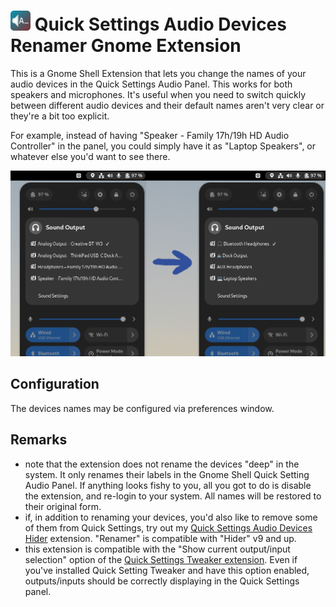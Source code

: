 # <img width="32px" src="./img/icon-128.webp" alt="project icon" /> Quick Settings Audio Devices Renamer Gnome Extension

<!-- <a href="https://extensions.gnome.org/extension/5964/quick-settings-audio-devices-hider/">
<img src="https://raw.githubusercontent.com/marcinjahn/gnome-quicksettings-audio-devices-renamer-extension/8e9404e349a0cf6c235cf69394a6292c6eef4cae/img/get-it-on-ego.svg" height="100" alt="Get it on GNOME Extensions"/>
</a> -->

This is a Gnome Shell Extension that lets you change the names of your audio
devices in the Quick Settings Audio Panel. This works for both speakers and
microphones. It's useful when you need to switch quickly between different audio
devices and their default names aren't very clear or they're a bit too explicit.

For example, instead of having "Speaker - Family 17h/19h HD Audio Controller" in
the panel, you could simply have it as "Laptop Speakers", or whatever else you'd
want to see there.

![Gnome Outputs in Quick Settings](./img/audio-panel.webp)

## Configuration

The devices names may be configured via preferences window.

<!-- ### Output Devices -->

<!-- <img alt="Output Settings" src="https://github.com/marcinjahn/gnome-quicksettings-audio-devices-renamer-extension/blob/main/img/outputs-preferences.png?raw=true" width="80%"> -->
<!--
### Input Devices -->

<!-- <img alt="Input Settings" src="https://github.com/marcinjahn/gnome-quicksettings-audio-devices-renamer-extension/blob/main/img/inputs-preferences.png?raw=true" width="80%"> -->

## Remarks

- note that the extension does not rename the devices "deep" in the system. It
  only renames their labels in the Gnome Shell Quick Setting Audio Panel. If
  anything looks fishy to you, all you got to do is disable the extension, and
  re-login to your system. All names will be restored to their original form.
- if, in addition to renaming your devices, you'd also like to remove some of
  them from Quick Settings, try out my [Quick Settings Audio Devices
  Hider](https://github.com/marcinjahn/gnome-quicksettings-audio-devices-hider-extension)
  extension. "Renamer" is compatible with "Hider" v9 and up.
- this extension is compatible with the "Show current output/input
  selection" option of the [Quick Settings Tweaker
  extension](https://extensions.gnome.org/extension/5446/quick-settings-tweaker/).
  Even if you've installed Quick Setting Tweaker and have this option enabled,
  outputs/inputs should be correctly displaying in the Quick Settings panel.

